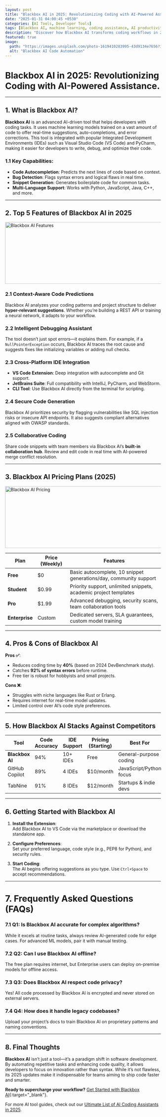 ```yaml
---
layout: post
title: "Blackbox AI in 2025: Revolutionizing Coding with AI-Powered Assistance"
date: "2025-01-31 04:00:45 +0530"
categories: [AI Tools, Developer Tools]
tags: [Blackbox AI, machine learning, coding assistance, AI productivity]
description: "Discover how Blackbox AI transforms coding workflows in 2025. Explore features, pricing, and benefits of this AI-driven development tool."
featured: true
image:
  path: "https://images.unsplash.com/photo-1619410283995-43d9134e7656?ixlib=rb-1.2.1&auto=format&fit=crop&w=1260&h=750&q=80"
  alt: "Blackbox AI Code Automation"
---
```


# Blackbox AI in 2025: Revolutionizing Coding with AI-Powered Assistance.

---

## 1. What is Blackbox AI?  

**Blackbox AI** is an advanced AI-driven tool that helps developers with coding tasks. It uses machine learning models trained on a vast amount of code to offer real-time suggestions, auto-completions, and error corrections. This tool is integrated with popular Integrated Development Environments (IDEs) such as Visual Studio Code (VS Code) and PyCharm, making it easier for developers to write, debug, and optimize their code.  

### 1.1 Key Capabilities:  
- **Code Autocompletion**: Predicts the next lines of code based on context.  
- **Bug Detection**: Flags syntax errors and logical flaws in real time.  
- **Snippet Generation**: Generates boilerplate code for common tasks.  
- **Multi-Language Support**: Works with Python, JavaScript, Java, C++, and more.  

---

## 2. Top 5 Features of Blackbox AI in 2025  

<img src="https://images.pexels.com/photos/577585/pexels-photo-577585.jpeg?auto=compress&cs=tinysrgb&w=1260&h=750&dpr=1" alt="Blackbox AI Features" width="600" height="200">  

### 2.1 Context-Aware Code Predictions  
Blackbox AI analyzes your coding patterns and project structure to deliver **hyper-relevant suggestions**. Whether you’re building a REST API or training a neural network, it adapts to your workflow.  

### 2.2 Intelligent Debugging Assistant  
The tool doesn’t just spot errors—it explains them. For example, if a `NullPointerException` occurs, Blackbox AI traces the root cause and suggests fixes like initializing variables or adding null checks.  

### 2.3 Cross-Platform IDE Integration  
- **VS Code Extension**: Deep integration with autocomplete and Git support.  
- **JetBrains Suite**: Full compatibility with IntelliJ, PyCharm, and WebStorm.  
- **CLI Tool**: Use Blackbox AI directly from the terminal for scripting.  

### 2.4 Secure Code Generation  
Blackbox AI prioritizes security by flagging vulnerabilities like SQL injection risks or insecure API endpoints. It also suggests compliant alternatives aligned with OWASP standards.  

### 2.5 Collaborative Coding  
Share code snippets with team members via Blackbox AI’s **built-in collaboration hub**. Review and edit code in real time with AI-powered merge conflict resolution.  

---

## 3. Blackbox AI Pricing Plans (2025)  

<img src="https://images.unsplash.com/photo-1556741533-974f8e62a92d?ixlib=rb-1.2.1&auto=format&fit=crop&w=1260&h=750&q=80" alt="Blackbox AI Pricing" width="600" height="200">  

| Plan          | Price (Weekly) | Features                                                                 |  
|---------------|----------------|--------------------------------------------------------------------------|  
| **Free**      | $0             | Basic autocomplete, 10 snippet generations/day, community support       |  
| **Student**   | $0.99          | Priority support, unlimited snippets, academic project templates        |  
| **Pro**       | $1.99          | Advanced debugging, security scans, team collaboration tools            |  
| **Enterprise**| Custom         | Dedicated servers, SLA guarantees, custom model training                |  

---

## 4. Pros & Cons of Blackbox AI  

**Pros ✅**:  
- Reduces coding time by **40%** (based on 2024 DevBenchmark study).  
- Catches **92% of syntax errors** before runtime.  
- Free tier is robust for hobbyists and small projects.  

**Cons ❌**:  
- Struggles with niche languages like Rust or Erlang.  
- Requires internet for real-time model updates.  
- Limited control over AI’s code style preferences.  

---

## 5. How Blackbox AI Stacks Against Competitors  

| Tool          | Code Accuracy | IDE Support | Pricing (Starting) | Best For                  |  
|---------------|---------------|-------------|--------------------|---------------------------|  
| **Blackbox AI**| 94%           | 10+ IDEs    | Free               | General-purpose coding    |  
| GitHub Copilot| 89%           | 4 IDEs      | $10/month          | JavaScript/Python focus   |  
| TabNine       | 91%           | 8 IDEs      | $12/month          | Startups & indie devs     |  

---

## 6. Getting Started with Blackbox AI  

1. **Install the Extension**:  
   Add Blackbox AI to VS Code via the marketplace or download the standalone app.  

2. **Configure Preferences**:  
   Set your preferred language, code style (e.g., PEP8 for Python), and security rules.  

3. **Start Coding**:  
   The AI begins offering suggestions as you type. Use `Ctrl+Space` to accept recommendations.  

---

# 7. Frequently Asked Questions (FAQs)  

### 7.1 Q1: Is Blackbox AI accurate for complex algorithms?  
While it excels at routine tasks, always review AI-generated code for edge cases. For advanced ML models, pair it with manual testing.  

### 7.2 Q2: Can I use Blackbox AI offline?  
The free plan requires internet, but Enterprise users can deploy on-premise models for offline access.  

### 7.3 Q3: Does Blackbox AI respect code privacy?  
Yes! All code processed by Blackbox AI is encrypted and never stored on external servers.  

### 7.4 Q4: How does it handle legacy codebases?  
Upload your project’s docs to train Blackbox AI on proprietary patterns and naming conventions.  

---

## 8. Final Thoughts  

**Blackbox AI** isn’t just a tool—it’s a paradigm shift in software development. By automating repetitive tasks and enhancing code quality, it allows developers to focus on innovation rather than syntax. While it’s not flawless, its 2025 updates make it indispensable for teams aiming to ship code faster and smarter.  

**Ready to supercharge your workflow?** [Get Started with Blackbox AI](https://blackbox.ai){:target="_blank"}.  

For more AI tool guides, check out our [Ultimate List of AI Coding Assistants in 2025](/blog/ai-coding-tools-2025).  